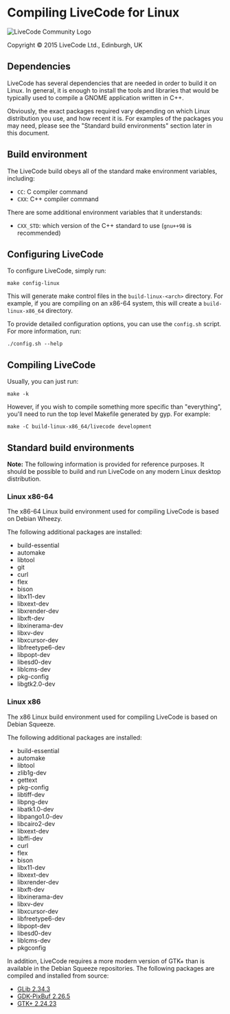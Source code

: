 # Compiling LiveCode for Linux

![LiveCode Community Logo](http://livecode.com/wp-content/uploads/2015/02/livecode-logo.png)

Copyright © 2015 LiveCode Ltd., Edinburgh, UK

## Dependencies

LiveCode has several dependencies that are needed in order to build it on Linux.  In general, it is enough to install the tools and libraries that would be typically used to compile a GNOME application written in C++.

Obviously, the exact packages required vary depending on which Linux distribution you use, and how recent it is.  For examples of the packages you may need, please see the "Standard build environments" section later in this document.

## Build environment

The LiveCode build obeys all of the standard make environment variables, including:

* `CC`: C compiler command
* `CXX`: C++ compiler command

There are some additional environment variables that it understands:

* `CXX_STD`: which version of the C++ standard to use (`gnu++98` is recommended)

## Configuring LiveCode

To configure LiveCode, simply run:

    make config-linux

This will generate make control files in the `build-linux-<arch>` directory.  For example, if you are compiling on an x86-64 system, this will create a `build-linux-x86_64` directory.

To provide detailed configuration options, you can use the `config.sh` script.  For more information, run:

    ./config.sh --help

## Compiling LiveCode

Usually, you can just run:

    make -k

However, if you wish to compile something more specific than "everything", you'll need to run the top level Makefile generated by gyp.  For example:

    make -C build-linux-x86_64/livecode development

## Standard build environments

**Note:** The following information is provided for reference purposes.  It should be possible to build and run LiveCode on any modern Linux desktop distribution.

### Linux x86-64

The x86-64 Linux build environment used for compiling LiveCode is based on Debian Wheezy.

The following additional packages are installed:

* build-essential
* automake
* libtool
* git
* curl
* flex
* bison
* libx11-dev
* libxext-dev
* libxrender-dev
* libxft-dev
* libxinerama-dev
* libxv-dev
* libxcursor-dev
* libfreetype6-dev
* libpopt-dev
* libesd0-dev
* liblcms-dev
* pkg-config
* libgtk2.0-dev

### Linux x86

The x86 Linux build environment used for compiling LiveCode is based on Debian Squeeze.

The following additional packages are installed:

* build-essential
* automake
* libtool
* zlib1g-dev
* gettext
* pkg-config
* libtiff-dev
* libpng-dev
* libatk1.0-dev
* libpango1.0-dev
* libcairo2-dev
* libxext-dev
* libffi-dev
* curl
* flex
* bison
* libx11-dev
* libxext-dev
* libxrender-dev
* libxft-dev
* libxinerama-dev
* libxv-dev
* libxcursor-dev
* libfreetype6-dev
* libpopt-dev
* libesd0-dev
* liblcms-dev
* pkgconfig

In addition, LiveCode requires a more modern version of GTK+ than is available in the Debian Squeeze repositories.  The following packages are compiled and installed from source:

* [GLib 2.34.3](http://ftp.gnome.org/pub/gnome/sources/glib/2.34/glib-2.34.3.tar.xz)
* [GDK-PixBuf 2.26.5](http://ftp.gnome.org/pub/gnome/sources/gdk-pixbuf/2.26/gdk-pixbuf-2.26.5.tar.xz)
* [GTK+ 2.24.23](http://ftp.gnome.org/pub/gnome/sources/gtk+/2.24/gtk+-2.24.23.tar.xz)
